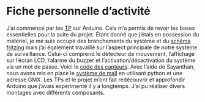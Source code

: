 # Fiche personnelle d’activité
J’ai commencé par les [TP]( https://github.com/institut-galilee/2020-STORM/tree/master/lab) sur Arduino. Cela m’a permis de revoir les bases essentielles pour la suite du projet.
Étant donné que j’étais en possession du matériel, je me suis occupé des branchements du système et du [schéma fritzing]( https://github.com/institut-galilee/2020-STORM/blob/master/doc/fritzing.png) mais j’ai également travaillé sur l’aspect principale de notre système de surveillance. Celui-ci comprend le détecteur de mouvement, l’affichage sur l’écran LCD, l’alarme du buzzer et l’activation/désactivation du système via un mot de passe. Voici le [code des capteurs](https://github.com/institut-galilee/2020-STORM/blob/master/src/code_capteur/merge/merge.ino).
Avec l’aide de Sayanthan, nous avons mis en place le [système de mail]( https://github.com/institut-galilee/2020-STORM/blob/master/src/code_capteur/merge/mail.py) en utilisant python et une adresse GMX.
Les TPs et le projet m’ont fait redécouvrir et approfondir Arduino que j’avais expérimenté il y a longtemps. J’ai pu réaliser divers montages avec différents composants.
